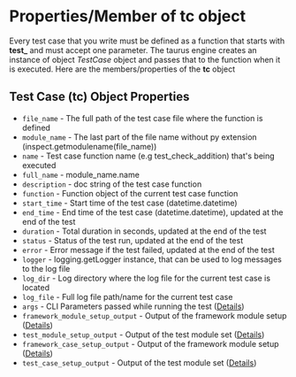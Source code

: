 # Properties/Member of tc object

Every test case that you write must be defined as a function that starts with **test_** and must accept one parameter. The taurus engine creates an instance of object *TestCase* object and passes that to the function when it is executed. Here are the members/properties of the **tc** object

## Test Case (tc) Object Properties
* `file_name` - The full path of the test case file where the function is defined
* `module_name` - The last part of the file name without py extension (inspect.getmodulename(file_name))
* `name` - Test case function name (e.g test_check_addition) that's being executed
* `full_name` - module_name.name
* `description` - doc string of the test case function
* `function` - Function object of the current test case function
* `start_time` - Start time of the test case (datetime.datetime)
* `end_time` -  End time of the test case (datetime.datetime), updated at the end of the test
* `duration` - Total duration in seconds, updated at the end of the test
* `status` - Status of the test run, updated at the end of the test
* `error` - Error message if the test failed, updated at the end of the test
* `logger` - logging.getLogger instance, that can be used to log messages to the log file
* `log_dir` - Log directory where the log file for the current test case is located
* `log_file` - Full log file path/name for the current test case
* `args` - CLI Parameters passed while running the test ([Details](test_module.md))
* `framework_module_setup_output` - Output of the framework module setup ([Details](framework.md))
* `test_module_setup_output` - Output of the test module set ([Details](test_module.md))
* `framework_case_setup_output` - Output of the framework module setup ([Details](framework.md))
* `test_case_setup_output` - Output of the test module set ([Details](test_module.md))